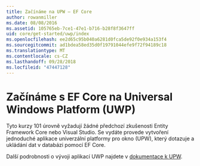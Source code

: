 ```yaml
---
title: Začínáme na UPW – EF Core
author: rowanmiller
ms.date: 08/08/2016
ms.assetid: 105765eb-7ce1-47e1-b716-b28f8f3647ff
uid: core/get-started/uwp/index
ms.openlocfilehash: ee2d65c95b040a6281d0fca5de92f0e934a153f4
ms.sourcegitcommit: ad1bdea58ed35d0f19791044efe9f72f94189c18
ms.translationtype: MT
ms.contentlocale: cs-CZ
ms.lasthandoff: 09/28/2018
ms.locfileid: "47447128"
---
```

# <a name="getting-started-with-ef-core-on-universal-windows-platform-uwp"></a>Začínáme s EF Core na Universal Windows Platform (UWP)

Tyto kurzy 101 úrovně vyžadují žádné předchozí zkušenosti Entity Framework Core nebo Visual Studio. Se vydáte provede vytvoření jednoduché aplikace univerzální platformy pro okno (UPW), který dotazuje a ukládání dat v databázi pomocí EF Core.

Další podrobnosti o vývoji aplikací UWP najdete v [dokumentace k UPW](https://docs.microsoft.com/windows/uwp/develop/).
